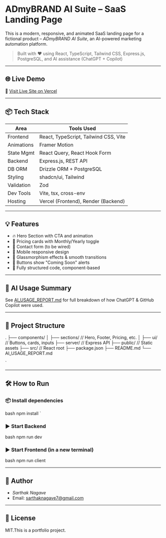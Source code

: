 # ADmyBRAND AI Suite – SaaS Landing Page

This is a modern, responsive, and animated SaaS landing page for a fictional product – *ADmyBRAND AI Suite*, an AI-powered marketing automation platform.

> Built with ❤️ using React, TypeScript, Tailwind CSS, Express.js, PostgreSQL, and AI assistance (ChatGPT + Copilot)

---

## 🌐 Live Demo

🔗 [Visit Live Site on Vercel]()


---

## 📦 Tech Stack

| Area        | Tools Used |
|-------------|-------------|
| Frontend    | React, TypeScript, Tailwind CSS, Vite |
| Animations  | Framer Motion |
| State Mgmt  | React Query, React Hook Form |
| Backend     | Express.js, REST API |
| DB ORM      | Drizzle ORM + PostgreSQL |
| Styling     | shadcn/ui, Tailwind |
| Validation  | Zod |
| Dev Tools   | Vite, tsx, cross-env |
| Hosting     | Vercel (Frontend), Render (Backend) |

---

## 💡 Features

- 🔥 Hero Section with CTA and animation
- 💼 Pricing cards with Monthly/Yearly toggle
- 💬 Contact form (to be wired)
- 📱 Mobile responsive design
- 🌈 Glassmorphism effects & smooth transitions
- 🚧 Buttons show "Coming Soon" alerts
- 🎯 Fully structured code, component-based

---

## 🧠 AI Usage Summary

See [AI_USAGE_REPORT.md](./AI_USAGE_REPORT.md) for full breakdown of how ChatGPT & GitHub Copilot were used.

---

## 📂 Project Structure



.
├── components/
│   ├── sections/     // Hero, Footer, Pricing, etc.
│   ├── ui/           // Buttons, cards, inputs
├── server/           // Express API
├── public/           // Static assets
├── src/              // React root
├── package.json
├── README.md
└── AI\_USAGE\_REPORT.md

`

---

## 🛠 How to Run

### 📦 Install dependencies

bash
npm install
`

### ▶ Start Backend

bash
npm run dev


### ▶ Start Frontend (in a new terminal)

bash
npm run client


---

## 👤 Author

* *Sarthak Nagave*
* Email: [sarthaknagave7@gmail.com](mailto:sarthaknagave7@gmail.com) 

---

## 📜 License

MIT.This is a portfolio project.